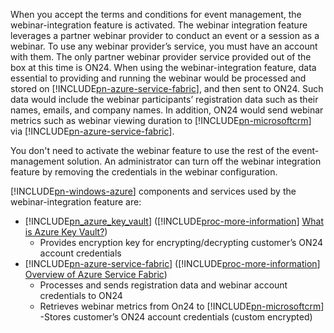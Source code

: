 When you accept the terms and conditions for event management, the webinar-integration feature is activated. The webinar integration feature leverages a partner webinar provider to conduct an event or a session as a webinar. To use any webinar provider’s service, you must have an account with them. The only partner webinar provider service provided out of the box at this time is ON24. When using the webinar-integration feature, data essential to providing and running the webinar would be processed and stored on [!INCLUDE[pn-azure-service-fabric](../includes/pn-azure-service-fabric.md)], and then sent to ON24. Such data would include the webinar participants’ registration data such as their names, emails, and company names. In addition, ON24 would send webinar metrics such as webinar viewing duration to [!INCLUDE[pn-microsoftcrm](../includes/pn-microsoftcrm.md)] via [!INCLUDE[pn-azure-service-fabric](../includes/pn-azure-service-fabric.md)].

You don't need to activate the webinar feature to use the rest of the event-management solution. An administrator can turn off the webinar integration feature by removing the credentials in the webinar configuration.

[!INCLUDE[pn-windows-azure](../includes/pn-windows-azure.md)] components and services used by the webinar-integration feature are:

- [!INCLUDE[pn_azure_key_vault](../includes/pn_azure_key_vault.md)] ([!INCLUDE[proc-more-information](../includes/proc-more-information.md)] [What is Azure Key Vault?](https://docs.microsoft.com/azure/key-vault/key-vault-whatis))
  - Provides encryption key for encrypting/decrypting customer’s ON24 account credentials
- [!INCLUDE[pn-azure-service-fabric](../includes/pn-azure-service-fabric.md)] ([!INCLUDE[proc-more-information](../includes/proc-more-information.md)] [Overview of Azure Service Fabric](https://docs.microsoft.com/azure/service-fabric/service-fabric-overview))
  - Processes and sends registration data and webinar account credentials to ON24
  - Retrieves webinar metrics from On24 to [!INCLUDE[pn-microsoftcrm](../includes/pn-microsoftcrm.md)]
  -Stores customer’s ON24 account credentials (custom encrypted)